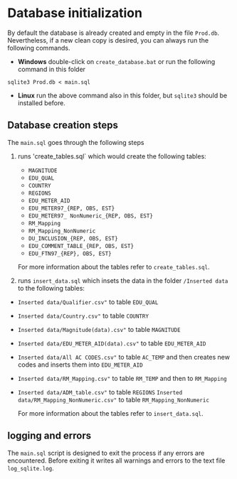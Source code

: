 # Database initialization

By default the database is already created and empty in the file `Prod.db`. Nevertheless, if a new clean copy is desired, you can always run the following commands.

* **Windows** double-click on `create_database.bat` or run the following command in this folder 

```
sqlite3 Prod.db < main.sql
```

* **Linux**  run the above command also in this folder, but `sqlite3` should be installed before.

## Database creation steps

The `main.sql` goes through the following steps

1. runs 'create_tables.sql` which would create the following tables:

   * `MAGNITUDE`
   * `EDU_QUAL`
   * `COUNTRY`
   * `REGIONS`
   * `EDU_METER_AID`
   * `EDU_METER97_{REP, OBS, EST}`
   * `EDU_METER97_ NonNumeric_{REP, OBS, EST}`
   * `RM_Mapping`
   * `RM_Mapping_NonNumeric`
   * `DU_INCLUSION_{REP, OBS, EST}`
   * `EDU_COMMENT_TABLE_{REP, OBS, EST}`
   * `EDU_FTN97_{REP}, OBS, EST}`
   
   For more information about the tables refer to `create_tables.sql`.
   
2. runs `insert_data.sql` which insets the data in the folder `/Inserted data` to the following tables:

  * `Inserted data/Qualifier.csv"` to table `EDU_QUAL`
  * `Inserted data/Country.csv"` to table `COUNTRY`
  * `Inserted data/Magnitude(data).csv"` to table `MAGNITUDE`
  * `Inserted data/EDU_METER_AID(data).csv"` to table `EDU_METER_AID`
  * `Inserted data/All AC CODES.csv"` to table `AC_TEMP` and then creates new codes and inserts them into `EDU_METER_AID`
  * `Inserted data/RM_Mapping.csv"` to table `RM_TEMP` and then to `RM_Mapping`
  * `Inserted data/ADM_table.csv"` to table `REGIONS` `Inserted data/RM_Mapping_NonNumeric.csv"` to table `RM_Mapping_NonNumeric`

    For more information about the tables refer to `insert_data.sql`.
## logging and errors

The `main.sql` script is designed to exit the process if any errors are encountered. Before exiting it writes all warnings and errors to the text file `log_sqlite.log`.






